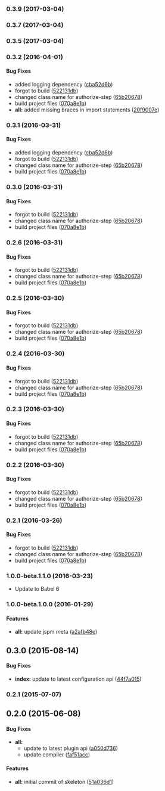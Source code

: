 ### 0.3.9 (2017-03-04)


### 0.3.7 (2017-03-04)


### 0.3.5 (2017-03-04)


### 0.3.2 (2016-04-01)


#### Bug Fixes

* added logging dependency ([cba52d6b](git+https://github.com/MrTeyn/aurelia-adal.git/commit/cba52d6b6fb3ff1807ecc57a7829b40ae36dc079))
* forgot to build ([522131db](git+https://github.com/MrTeyn/aurelia-adal.git/commit/522131db4ecce670b86e8c8b491e9ca50adb855b))
* changed class name for authorize-step ([65b20678](git+https://github.com/MrTeyn/aurelia-adal.git/commit/65b20678a3ec7698017945d470fe6173cc492966))
* build project files ([070a8e1b](git+https://github.com/MrTeyn/aurelia-adal.git/commit/070a8e1baff94d8fe2a624c671479ae3b1537b70))
* **all:** added missing braces in import statements ([20f9007e](git+https://github.com/MrTeyn/aurelia-adal.git/commit/20f9007e5c0b0cc79607552688cadb1c30751012))


### 0.3.1 (2016-03-31)


#### Bug Fixes

* added logging dependency ([cba52d6b](http://github.com/aurelia/skeleton-plugin/commit/cba52d6b6fb3ff1807ecc57a7829b40ae36dc079))
* forgot to build ([522131db](http://github.com/aurelia/skeleton-plugin/commit/522131db4ecce670b86e8c8b491e9ca50adb855b))
* changed class name for authorize-step ([65b20678](http://github.com/aurelia/skeleton-plugin/commit/65b20678a3ec7698017945d470fe6173cc492966))
* build project files ([070a8e1b](http://github.com/aurelia/skeleton-plugin/commit/070a8e1baff94d8fe2a624c671479ae3b1537b70))


### 0.3.0 (2016-03-31)


#### Bug Fixes

* forgot to build ([522131db](http://github.com/aurelia/skeleton-plugin/commit/522131db4ecce670b86e8c8b491e9ca50adb855b))
* changed class name for authorize-step ([65b20678](http://github.com/aurelia/skeleton-plugin/commit/65b20678a3ec7698017945d470fe6173cc492966))
* build project files ([070a8e1b](http://github.com/aurelia/skeleton-plugin/commit/070a8e1baff94d8fe2a624c671479ae3b1537b70))


### 0.2.6 (2016-03-31)


#### Bug Fixes

* forgot to build ([522131db](http://github.com/aurelia/skeleton-plugin/commit/522131db4ecce670b86e8c8b491e9ca50adb855b))
* changed class name for authorize-step ([65b20678](http://github.com/aurelia/skeleton-plugin/commit/65b20678a3ec7698017945d470fe6173cc492966))
* build project files ([070a8e1b](http://github.com/aurelia/skeleton-plugin/commit/070a8e1baff94d8fe2a624c671479ae3b1537b70))


### 0.2.5 (2016-03-30)


#### Bug Fixes

* forgot to build ([522131db](http://github.com/aurelia/skeleton-plugin/commit/522131db4ecce670b86e8c8b491e9ca50adb855b))
* changed class name for authorize-step ([65b20678](http://github.com/aurelia/skeleton-plugin/commit/65b20678a3ec7698017945d470fe6173cc492966))
* build project files ([070a8e1b](http://github.com/aurelia/skeleton-plugin/commit/070a8e1baff94d8fe2a624c671479ae3b1537b70))


### 0.2.4 (2016-03-30)


#### Bug Fixes

* forgot to build ([522131db](http://github.com/aurelia/skeleton-plugin/commit/522131db4ecce670b86e8c8b491e9ca50adb855b))
* changed class name for authorize-step ([65b20678](http://github.com/aurelia/skeleton-plugin/commit/65b20678a3ec7698017945d470fe6173cc492966))
* build project files ([070a8e1b](http://github.com/aurelia/skeleton-plugin/commit/070a8e1baff94d8fe2a624c671479ae3b1537b70))


### 0.2.3 (2016-03-30)


#### Bug Fixes

* forgot to build ([522131db](http://github.com/aurelia/skeleton-plugin/commit/522131db4ecce670b86e8c8b491e9ca50adb855b))
* changed class name for authorize-step ([65b20678](http://github.com/aurelia/skeleton-plugin/commit/65b20678a3ec7698017945d470fe6173cc492966))
* build project files ([070a8e1b](http://github.com/aurelia/skeleton-plugin/commit/070a8e1baff94d8fe2a624c671479ae3b1537b70))


### 0.2.2 (2016-03-30)


#### Bug Fixes

* forgot to build ([522131db](http://github.com/aurelia/skeleton-plugin/commit/522131db4ecce670b86e8c8b491e9ca50adb855b))
* changed class name for authorize-step ([65b20678](http://github.com/aurelia/skeleton-plugin/commit/65b20678a3ec7698017945d470fe6173cc492966))
* build project files ([070a8e1b](http://github.com/aurelia/skeleton-plugin/commit/070a8e1baff94d8fe2a624c671479ae3b1537b70))


### 0.2.1 (2016-03-26)


#### Bug Fixes

* forgot to build ([522131db](http://github.com/aurelia/skeleton-plugin/commit/522131db4ecce670b86e8c8b491e9ca50adb855b))
* changed class name for authorize-step ([65b20678](http://github.com/aurelia/skeleton-plugin/commit/65b20678a3ec7698017945d470fe6173cc492966))
* build project files ([070a8e1b](http://github.com/aurelia/skeleton-plugin/commit/070a8e1baff94d8fe2a624c671479ae3b1537b70))


### 1.0.0-beta.1.1.0 (2016-03-23)

* Update to Babel 6

### 1.0.0-beta.1.0.0 (2016-01-29)


#### Features

* **all:** update jspm meta ([a2afb48e](http://github.com/aurelia/skeleton-plugin/commit/a2afb48e7cc83ab736b51ac2e4d5b7b3e3177ec2))


## 0.3.0 (2015-08-14)


#### Bug Fixes

* **index:** update to latest configuration api ([44f7a015](http://github.com/aurelia/skeleton-plugin/commit/44f7a015c0f15251bd07b327e42c875eaccbb735))


### 0.2.1 (2015-07-07)


## 0.2.0 (2015-06-08)


#### Bug Fixes

* **all:**
  * update to latest plugin api ([a050d736](http://github.com/aurelia/skeleton-plugin/commit/a050d736d32811066ffa902615cc73e1a5cbb6e3))
  * update compiler ([faf51acc](http://github.com/aurelia/skeleton-plugin/commit/faf51accc1514c6767eaed60df16dd3d586b5cc5))


#### Features

* **all:** initial commit of skeleton ([51a036d1](http://github.com/aurelia/skeleton-plugin/commit/51a036d146750a0bafd443dbc3def51ef7f89f6e))
